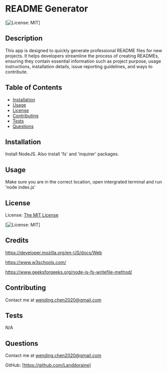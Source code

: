 # README Generator
  
  [![License: MIT](https://img.shields.io/badge/License-MIT-yellow.svg)]

## Description

This app is designed to quickly generate professional README files for new projects. It helps developers streamline the process of creating READMEs, ensuring they contain essential information such as project purpose, usage instructions, installation details, issue reporting guidelines, and ways to contribute.

## Table of Contents

- [Installation](#installation)
- [Usage](#usage)
- [License](#license)
- [Contributing](#contributing)
- [Tests](#tests)
- [Questions](#questions)

## Installation

Install NodeJS. Also install 'fs' and 'inquirer' packages.

## Usage

Make sure you are in the correct location, open intergrated terminal and run 'node index.js'

## License

License: [The MIT License](https://opensource.org/licenses/MIT)

[![License: MIT](https://img.shields.io/badge/License-MIT-yellow.svg)]

## Credits

https://developer.mozilla.org/en-US/docs/Web

https://www.w3schools.com/

https://www.geeksforgeeks.org/node-js-fs-writefile-method/

## Contributing

Contact me at wending.chen2020@gmail.com

## Tests

N/A

## Questions

Contact me at wending.chen2020@gmail.com

GitHub: [https://github.com/Landdoraine]
